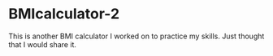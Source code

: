 # BMIcalculator-2

This is another BMI calculator I worked on to practice my skills. Just thought that I would share it.
